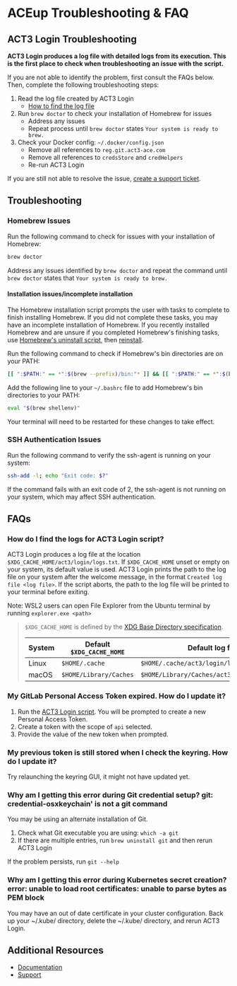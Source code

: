 # ACEup Troubleshooting & FAQ

<!--This document is a place to capture questions that have come up repeatedly by existing users and that can be answered in a helpful manner through written documentation. The contents included here should be generalizable enough to apply to all users with the same or similar questions. This is not an appropriate place to document issues or questions that are individualized to a particular environment or use case.-->

## ACT3 Login Troubleshooting

**ACT3 Login produces a log file with detailed logs from its execution. This is the first place to check when troubleshooting an issue with the script.**

If you are not able to identify the problem, first consult the FAQs below. Then, complete the following troubleshooting steps:

1. Read the log file created by ACT3 Login
   - [How to find the log file](#how-do-i-find-the-logs-for-act3-login-script)
2. Run `brew doctor` to check your installation of Homebrew for issues
   - Address any issues
   - Repeat process until `brew doctor` states `Your system is ready to brew.`
3. Check your Docker config: `~/.docker/config.json`
   - Remove all references to `reg.git.act3-ace.com`
   - Remove all references to `credsStore` and `credHelpers`
   - Re-run ACT3 Login

If you are still not able to resolve the issue, [create a support ticket](https://git.act3-ace.com/ace/aceup/-/issues/new?issuable_template=Support%20Ticket).

## Troubleshooting

### Homebrew Issues

Run the following command to check for issues with your installation of Homebrew:

```sh
brew doctor
```

Address any issues identified by `brew doctor` and repeat the command until `brew doctor` states that `Your system is ready to brew.`

#### Installation issues/incomplete installation

The Homebrew installation script prompts the user with tasks to complete to finish installing Homebrew. If you did not complete these tasks, you may have an incomplete installation of Homebrew. If you recently installed Homebrew and are unsure if you completed Homebrew's finishing tasks, use [Homebrew's uninstall script](https://github.com/homebrew/install#uninstall-homebrew), then [reinstall](https://brew.sh/).

Run the following command to check if Homebrew's bin directories are on your PATH:

```sh
[[ ":$PATH:" == *":$(brew --prefix)/bin:"* ]] && [[ ":$PATH:" == *":$(brew --prefix)/sbin:"* ]] && echo "PASS" || echo "FAIL"
```

Add the following line to your `~/.bashrc` file to add Homebrew's bin directories to your PATH:

```sh
eval "$(brew shellenv)"
```

<!-- Source: https://github.com/Homebrew/install/blob/master/install.sh#L1021 -->

Your terminal will need to be restarted for these changes to take effect.

### SSH Authentication Issues

Run the following command to verify the ssh-agent is running on your system:

```sh
ssh-add -l; echo "Exit code: $?"
```

If the command fails with an exit code of 2, the ssh-agent is not running on your system, which may affect SSH authentication.

## FAQs

### How do I find the logs for ACT3 Login script?

ACT3 Login produces a log file at the location `$XDG_CACHE_HOME/act3/login/logs.txt`. If `$XDG_CACHE_HOME` unset or empty on your system, its default value is used. ACT3 Login prints the path to the log file on your system after the welcome message, in the format `Created log file <log file>`. If the script aborts, the path to the log file will be printed to your terminal before exiting.

Note: WSL2 users can open File Explorer from the Ubuntu terminal by running `explorer.exe <path>`

> `$XDG_CACHE_HOME` is defined by the [XDG Base Directory specification](https://specifications.freedesktop.org/basedir-spec/basedir-spec-latest.html).
>
> | System | Default `$XDG_CACHE_HOME` | Default log file                           |
> | ------ | ------------------------- | ------------------------------------------ |
> | Linux  | `$HOME/.cache`            | `$HOME/.cache/act3/login/logs.txt`         |
> | macOS  | `$HOME/Library/Caches`    | `$HOME/Library/Caches/act3/login/logs.txt` |

### My GitLab Personal Access Token expired. How do I update it?

1. Run the [ACT3 Login script](https://github.com/act3-ace/aceup#run-act3-login). You will be prompted to create a new Personal Access Token.
2. Create a token with the scope of `api` selected.
3. Provide the value of the new token when prompted.

### My previous token is still stored when I check the keyring. How do I update it?

Try relaunching the keyring GUI, it might not have updated yet.

### Why am I getting this error during Git credential setup? git: credential-osxkeychain' is not a git command

You may be using an alternate installation of Git.

1. Check what Git executable you are using: `which -a git`
2. If there are multiple entries, run `brew uninstall git` and then rerun ACT3 Login

If the problem persists, run `git --help`

### Why am I getting this error during Kubernetes secret creation? error: unable to load root certificates: unable to parse bytes as PEM block

You may have an out of date certificate in your cluster configuration. Back up your ~/.kube/ directory, delete the ~/.kube/ directory, and rerun ACT3 Login.

## Additional Resources

- [Documentation](../README.md)
- [Support](../README.md#support)
